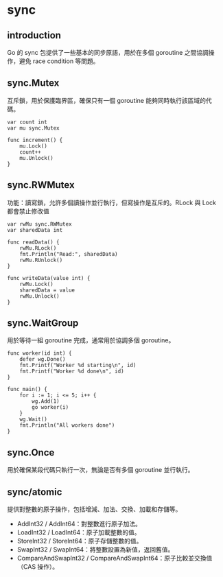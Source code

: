 # sync 

## introduction
Go 的 sync 包提供了一些基本的同步原語，用於在多個 goroutine 之間協調操作，避免 race condition 等問題。

## sync.Mutex
互斥鎖，用於保護臨界區，確保只有一個 goroutine 能夠同時執行該區域的代碼。

```
var count int
var mu sync.Mutex

func increment() {
    mu.Lock()
    count++
    mu.Unlock()
}
```
## sync.RWMutex
功能：讀寫鎖，允許多個讀操作並行執行，但寫操作是互斥的。RLock 與 Lock 都會禁止修改值

```
var rwMu sync.RWMutex
var sharedData int

func readData() {
    rwMu.RLock()
    fmt.Println("Read:", sharedData)
    rwMu.RUnlock()
}

func writeData(value int) {
    rwMu.Lock()
    sharedData = value
    rwMu.Unlock()
}
```

## sync.WaitGroup
用於等待一組 goroutine 完成，通常用於協調多個 goroutine。

```
func worker(id int) {
    defer wg.Done()
    fmt.Printf("Worker %d starting\n", id)
    fmt.Printf("Worker %d done\n", id)
}

func main() {
    for i := 1; i <= 5; i++ {
        wg.Add(1)
        go worker(i)
    }
    wg.Wait()
    fmt.Println("All workers done")
}
```

## sync.Once
用於確保某段代碼只執行一次，無論是否有多個 goroutine 並行執行。

## sync/atomic 
提供對整數的原子操作，包括增減、加法、交換、加載和存儲等。
+ AddInt32 / AddInt64：對整數進行原子加法。
+ LoadInt32 / LoadInt64：原子加載整數的值。
+ StoreInt32 / StoreInt64：原子存儲整數的值。
+ SwapInt32 / SwapInt64：將整數設置為新值，返回舊值。
+ CompareAndSwapInt32 / CompareAndSwapInt64：原子比較並交換值（CAS 操作）。